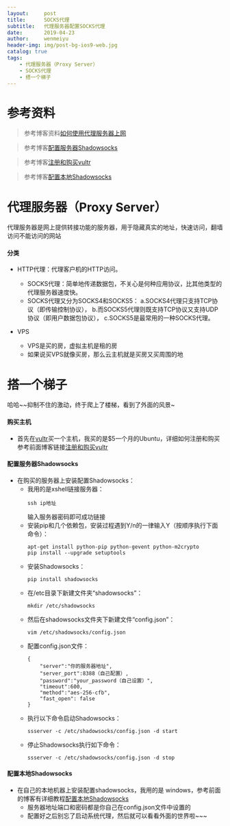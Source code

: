 ```yaml
---
layout:     post
title:      SOCKS代理
subtitle:   代理服务器配置SOCKS代理
date:       2019-04-23
author:     wenmeiyu
header-img: img/post-bg-ios9-web.jpg
catalog: true
tags:
    - 代理服务器（Proxy Server）
    - SOCKS代理
    - 搭一个梯子
---
```


# 参考资料

>参考博客资料[如何使用代理服务器上网](https://www.cnblogs.com/xuan52rock/p/4496970.html)

>参考博客[配置服务器Shadowsocks](https://my.oschina.net/u/2460044/blog/1934100?tdsourcetag=s_pcqq_aiomsg)

>参考博客[注册和购买vultr](https://blog.csdn.net/dsgying/article/details/82079123)

>参考博客[配置本地Shadowsocks](https://blog.51cto.com/13979410/2177474?source=dra)

# 代理服务器（Proxy Server）

代理服务器是网上提供转接功能的服务器，用于隐藏真实的地址，快速访问，翻墙访问不能访问的网站

#### 分类

- HTTP代理：代理客户机的HTTP访问。
	- SOCKS代理：简单地传递数据包，不关心是何种应用协议，比其他类型的代理服务器速度快。
	- SOCKS代理又分为SOCKS4和SOCKS5：
		a.SOCKS4代理只支持TCP协议（即传输控制协议），
		b.而SOCKS5代理则既支持TCP协议又支持UDP协议（即用户数据包协议），
		c.SOCKS5是最常用的一种SOCKS代理。

- VPS
	- VPS是买的房，虚拟主机是租的房
	- 如果说买VPS就像买房，那么云主机就是买房又买周围的地

# 搭一个梯子

哈哈~~抑制不住的激动，终于爬上了楼梯，看到了外面的风景~

#### 购买主机

- 首先在[vultr](https://my.vultr.com/)买一个主机，我买的是$5一个月的Ubuntu，详细如何注册和购买参考前面博客链接[注册和购买vultr](https://blog.csdn.net/dsgying/article/details/82079123)

#### 配置服务器Shadowsocks

- 在购买的服务器上安装配置Shadowsocks：
	- 我用的是xshell链接服务器：
		```
		ssh ip地址
		```
        输入服务器密码即可成功链接
    - 安装pip和几个依赖包，安装过程遇到Y/n的一律输入Y（按顺序执行下面命令）：
		```
        apt-get install python-pip python-gevent python-m2crypto
        pip install --upgrade setuptools
		```
    - 安装Shadowsocks：
		```
		pip install shadowsocks
		```
    - 在/etc目录下新建文件夹“shadowsocks”：
		```
		mkdir /etc/shadowsocks
		```
    - 然后在shadowsocks文件夹下新建文件“config.json”：
		```
		vim /etc/shadowsocks/config.json
		```
    - 配置config.json文件：
		```
		{
			"server":"你的服务器地址",
			"server_port":8388（自己配置）,
			"password":"your_password（自己设置）",
			"timeout":600,
			"method":"aes-256-cfb",
			"fast_open": false
		}
		```
    - 执行以下命令启动Shadowsocks：
		```
		ssserver -c /etc/shadowsocks/config.json -d start
		```
    - 停止Shadowsocks执行如下命令：
		```
		ssserver -c /etc/shadowsocks/config.json -d stop
		```

#### 配置本地Shadowsocks

- 在自己的本地机器上安装配置shadowsocks，我用的是 windows，参考前面的博客有详细教程[配置本地Shadowsocks](https://blog.51cto.com/13979410/2177474?source=dra)
    - 服务器地址端口和密码都是你自己在config.json文件中设置的
    - 配置好之后别忘了启动系统代理，然后就可以看看外面的世界啦~~~

